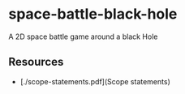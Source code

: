 # space-battle-black-hole
A 2D space battle game around a black Hole


## Resources

- [./scope-statements.pdf](Scope statements)
